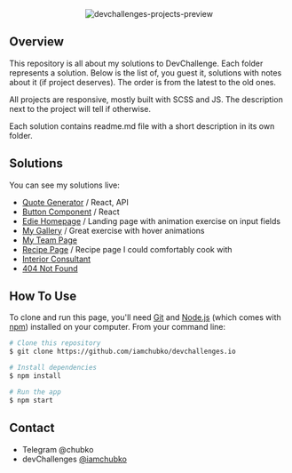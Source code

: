 <div align="center">
  <img src='https://user-images.githubusercontent.com/56153711/110128457-dd597480-7dd7-11eb-9718-8f4949a13c9e.png' alt='devchallenges-projects-preview'>
</div>

## Overview

This repository is all about my solutions to DevChallenge. Each folder represents a solution. Below is the list of, you guest it, solutions with notes about it (if project deserves). The order is from the latest to the old ones.

All projects are responsive, mostly built with SCSS and JS. The description next to the project will tell if otherwise.

Each solution contains readme.md file with a short description in its own folder.

## Solutions

You can see my solutions live:
- [Quote Generator](https://devchallprojects.web.app/button-component/quotes-generator) / React, API
- [Button Component](https://devchallprojects.web.app/button-component/) / React
- [Edie Homepage](https://devchallprojects.web.app/edie-homepage/) / Landing page with animation exercise on input fields
- [My Gallery](https://devchallprojects.web.app/my-gallery/) / Great exercise with hover animations
- [My Team Page](https://devchallprojects.web.app/my-team-page/)
- [Recipe Page](https://devchallprojects.web.app/recipe-page/) / Recipe page I could comfortably cook with
- [Interior Consultant](https://devchallprojects.web.app/interior-consultant/)
- [404 Not Found](https://devchallprojects.web.app/404-not-found/)


## How To Use
To clone and run this page, you'll need [Git](https://git-scm.com) and [Node.js](https://nodejs.org/en/download/) (which comes with [npm](http://npmjs.com)) installed on your computer. From your command line:

```bash
# Clone this repository
$ git clone https://github.com/iamchubko/devchallenges.io

# Install dependencies
$ npm install

# Run the app
$ npm start
```


## Contact

- Telegram @chubko
- devChallenges [@iamchubko](https://devchallenges.io/portfolio/iamchubko)
